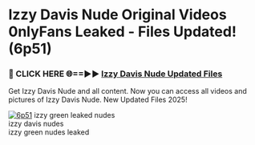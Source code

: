 # Izzy Davis Nude Original Videos 0nlyFans Leaked - Files Updated! (6p51)

<h3>🔴 CLICK HERE 🌐==►► <a href="https://tinyurl.com/yc6ubb5a" rel="nofollow">Izzy Davis Nude Updated Files</a></h3>

Get Izzy Davis Nude and all content. Now you can access all videos and pictures of Izzy Davis Nude. New Updated Files 2025!

[![6p51](https://i.imgur.com/7eu0CRL.gif)](https://tinyurl.com/yc6ubb5a)
izzy green leaked nudes<br>
izzy davis nudes<br>
izzy green nudes leaked